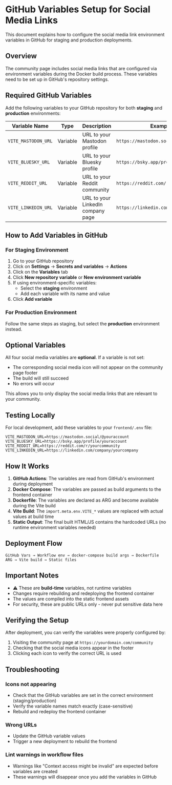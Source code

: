 # GitHub Variables Setup for Social Media Links

This document explains how to configure the social media link environment variables in GitHub for staging and production deployments.

## Overview

The community page includes social media links that are configured via environment variables during the Docker build process. These variables need to be set up in GitHub's repository settings.

## Required GitHub Variables

Add the following variables to your GitHub repository for both **staging** and **production** environments:

| Variable Name | Type | Description | Example Value |
|---------------|------|-------------|---------------|
| `VITE_MASTODON_URL` | Variable | URL to your Mastodon profile | `https://mastodon.social/@youraccount` |
| `VITE_BLUESKY_URL` | Variable | URL to your Bluesky profile | `https://bsky.app/profile/youraccount` |
| `VITE_REDDIT_URL` | Variable | URL to your Reddit community | `https://reddit.com/r/yourcommunity` |
| `VITE_LINKEDIN_URL` | Variable | URL to your LinkedIn company page | `https://linkedin.com/company/yourcompany` |

## How to Add Variables in GitHub

### For Staging Environment

1. Go to your GitHub repository
2. Click on **Settings** → **Secrets and variables** → **Actions**
3. Click on the **Variables** tab
4. Click **New repository variable** or **New environment variable**
5. If using environment-specific variables:
   - Select the **staging** environment
   - Add each variable with its name and value
6. Click **Add variable**

### For Production Environment

Follow the same steps as staging, but select the **production** environment instead.

## Optional Variables

All four social media variables are **optional**. If a variable is not set:
- The corresponding social media icon will not appear on the community page footer
- The build will still succeed
- No errors will occur

This allows you to only display the social media links that are relevant to your community.

## Testing Locally

For local development, add these variables to your `frontend/.env` file:

```env
VITE_MASTODON_URL=https://mastodon.social/@youraccount
VITE_BLUESKY_URL=https://bsky.app/profile/youraccount
VITE_REDDIT_URL=https://reddit.com/r/yourcommunity
VITE_LINKEDIN_URL=https://linkedin.com/company/yourcompany
```

## How It Works

1. **GitHub Actions**: The variables are read from GitHub's environment during deployment
2. **Docker Compose**: The variables are passed as build arguments to the frontend container
3. **Dockerfile**: The variables are declared as ARG and become available during the Vite build
4. **Vite Build**: The `import.meta.env.VITE_*` values are replaced with actual values at build time
5. **Static Output**: The final built HTML/JS contains the hardcoded URLs (no runtime environment variables needed)

## Deployment Flow

```
GitHub Vars → Workflow env → docker-compose build args → Dockerfile ARG → Vite build → Static files
```

## Important Notes

- ⚠️ These are **build-time** variables, not runtime variables
- Changes require rebuilding and redeploying the frontend container
- The values are compiled into the static frontend assets
- For security, these are public URLs only - never put sensitive data here

## Verifying the Setup

After deployment, you can verify the variables were properly configured by:

1. Visiting the community page at `https://yourdomain.com/community`
2. Checking that the social media icons appear in the footer
3. Clicking each icon to verify the correct URL is used

## Troubleshooting

### Icons not appearing
- Check that the GitHub variables are set in the correct environment (staging/production)
- Verify the variable names match exactly (case-sensitive)
- Rebuild and redeploy the frontend container

### Wrong URLs
- Update the GitHub variable values
- Trigger a new deployment to rebuild the frontend

### Lint warnings in workflow files
- Warnings like "Context access might be invalid" are expected before variables are created
- These warnings will disappear once you add the variables in GitHub
